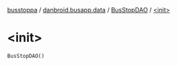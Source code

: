 [busstoppa](../../index.md) / [danbroid.busapp.data](../index.md) / [BusStopDAO](index.md) / [&lt;init&gt;](./-init-.md)

# &lt;init&gt;

`BusStopDAO()`